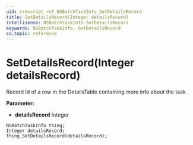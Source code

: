 ```yaml
---
uid: crmscript_ref_NSBatchTaskInfo_SetDetailsRecord
title: SetDetailsRecord(Integer detailsRecord)
intellisense: NSBatchTaskInfo.SetDetailsRecord
keywords: NSBatchTaskInfo, GetDetailsRecord
so.topic: reference
---
```


# SetDetailsRecord(Integer detailsRecord)

Record Id of a row in the DetailsTable containing more info about the task.

**Parameter:** 
 - **detailsRecord** Integer

```crmscript
NSBatchTaskInfo thing;
Integer detailsRecord;
thing.SetDetailsRecord(detailsRecord);
```

